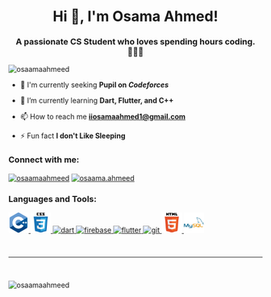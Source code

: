 
<!--
**osaamaahmeed/osaamaahmeed** is a ✨ _special_ ✨ repository because its `README.md` (this file) appears on your GitHub profile.

Here are some ideas to get you started:

- 🔭 I’m currently working on ...
- 🌱 I’m currently learning ...
- 👯 I’m looking to collaborate on ...
- 🤔 I’m looking for help with ...
- 💬 Ask me about ...
- 📫 How to reach me: ...
- 😄 Pronouns: ...
- ⚡ Fun fact: ...
-->

<h1 align="center">Hi 👋, I'm Osama Ahmed!</h1>
<h3 align="center">A passionate CS Student who loves spending hours coding. 🧑🏽‍💻</h3>

<p align="left"> <img src="https://komarev.com/ghpvc/?username=osaamaahmeed&label=Profile%20views&color=0e75b6&style=flat" alt="osaamaahmeed" /> </p>


- 🎯 I'm currently seeking **Pupil on <i>Codeforces</i>**

- 🌱 I’m currently learning **Dart, Flutter, and C++**

- 📫 How to reach me **iiosamaahmed1@gmail.com**

- ⚡ Fun fact **I don't Like Sleeping**

<h3 align="left">Connect with me:</h3>
<p align="left">
<a href="https://linkedin.com/in/osaamaahmeed" target="blank"><img align="center" src="https://raw.githubusercontent.com/rahuldkjain/github-profile-readme-generator/master/src/images/icons/Social/linked-in-alt.svg" alt="osaamaahmeed" height="30" width="40" /></a>
<a href="https://codeforces.com/profile/osaama.ahmeed" target="blank"><img align="center" src="https://raw.githubusercontent.com/rahuldkjain/github-profile-readme-generator/master/src/images/icons/Social/codeforces.svg" alt="osaama.ahmeed" height="30" width="40" /></a>
</p>

<h3 align="left">Languages and Tools:</h3>
<p align="left"> <a href="https://www.w3schools.com/cpp/" target="_blank" rel="noreferrer"> <img src="https://raw.githubusercontent.com/devicons/devicon/master/icons/cplusplus/cplusplus-original.svg" alt="cplusplus" width="40" height="40"/> </a> <a href="https://www.w3schools.com/css/" target="_blank" rel="noreferrer"> <img src="https://raw.githubusercontent.com/devicons/devicon/master/icons/css3/css3-original-wordmark.svg" alt="css3" width="40" height="40"/> </a> <a href="https://dart.dev" target="_blank" rel="noreferrer"> <img src="https://www.vectorlogo.zone/logos/dartlang/dartlang-icon.svg" alt="dart" width="40" height="40"/> </a> <a href="https://firebase.google.com/" target="_blank" rel="noreferrer"> <img src="https://www.vectorlogo.zone/logos/firebase/firebase-icon.svg" alt="firebase" width="40" height="40"/> </a> <a href="https://flutter.dev" target="_blank" rel="noreferrer"> <img src="https://www.vectorlogo.zone/logos/flutterio/flutterio-icon.svg" alt="flutter" width="40" height="40"/> </a> <a href="https://git-scm.com/" target="_blank" rel="noreferrer"> <img src="https://www.vectorlogo.zone/logos/git-scm/git-scm-icon.svg" alt="git" width="40" height="40"/> </a> <a href="https://www.w3.org/html/" target="_blank" rel="noreferrer"> <img src="https://raw.githubusercontent.com/devicons/devicon/master/icons/html5/html5-original-wordmark.svg" alt="html5" width="40" height="40"/> </a> <a href="https://www.mysql.com/" target="_blank" rel="noreferrer"> <img src="https://raw.githubusercontent.com/devicons/devicon/master/icons/mysql/mysql-original-wordmark.svg" alt="mysql" width="40" height="40"/> </a> </p>
<br>
<hr>
<br>
<p style="display:inline-block;"><img align="center" src="https://github-readme-streak-stats.herokuapp.com/?user=osaamaahmeed&" alt="osaamaahmeed" /></p>
<!-- <br>
<hr>
<br>
<!-- <img src="https://wakatime.com/share/@018f07c5-8cd7-4f6b-a22d-2f28977879b7/cc4c9b53-a009-4d04-8a06-39752307c20d.svg"></img>
<p> <b>Hours Coding for the last year!</b> </p>
   <a style="display:inline-block;" href="https://wakatime.com"><img width="500" src="https://wakatime.com/share/@018f07c5-8cd7-4f6b-a22d-2f28977879b7/8279c6b8-aae7-41fd-961b-4071aa3043f2.png" /></a>
 -->
